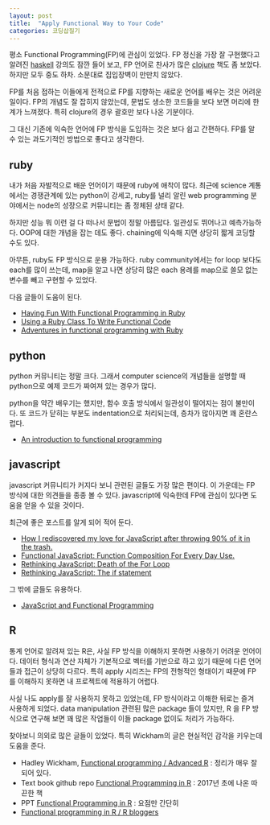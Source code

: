 ```yaml
---
layout: post
title:  "Apply Functional Way to Your Code"
categories: 코딩삽질기
---
```


평소 Functional Programming(FP)에 관심이 있었다. FP 정신을 가장 잘 구현했다고 알려진 [haskell](https://www.haskell.org/) 강의도 잠깐 들어 보고, FP 언어로 찬사가 많은 [clojure](https://clojure.org/) 책도 좀 보았다. 하지만 모두 중도 하차. 소문대로 집입장벽이 만만치 않았다. 

FP를 처음 접하는 이들에게 전적으로 FP를 지향하는 새로운 언어를 배우는 것은 어려운 일이다. FP의 개념도 잘 잡히지 않았는데, 문법도 생소한 코드들을 보다 보면 머리에 한계가 느껴졌다. 특히 clojure의 경우 괄호만 보다 나온 기분이다. 

그 대신 기존에 익숙한 언어에 FP 방식을 도입하는 것은 보다 쉽고 간편하다. FP를 알 수 있는 과도기적인 방법으로  좋다고 생각한다. 


ruby
-----

내가 처음 자발적으로 배운 언어이기 때문에 ruby에 애착이 많다. 최근에 science 계통에서는 경쟁관계에 있는 python이 강세고, ruby를 널리 알린 web programming 분야에서는 node의 성장으로 커뮤니티는 좀 정체된 상태 같다. 

하지만 성능 뭐 이런 걸 다 떠나서 문법이 정말 아름답다. 일관성도 뛰어나고 예측가능하다. OOP에 대한 개념을 잡는 데도 좋다. chaining에 익숙해 지면 상당히 짧게 코딩할 수도 있다. 

아무튼, ruby도 FP 방식으로 운용 가능하다. ruby community에서는 for loop 보다도 each를 많이 쓰는데, map을 알고 나면
 상당히 많은 each 용례를 map으로 쓸모 없는 변수를 빼고 구현할 수 있었다.

다음 글들이 도움이 된다. 

* [Having Fun With Functional Programming in Ruby](http://aurelien-herve.com/blog/2014/02/27/some-cool-functional-programming-with-ruby/)
* [Using a Ruby Class To Write Functional Code](http://patshaughnessy.net/2014/4/8/using-a-ruby-class-to-write-functional-code)
* [Adventures in functional programming with Ruby](http://naildrivin5.com/blog/2012/07/17/adventures-in-functional-programming-with-ruby.html)


python
---------

python 커뮤니티는 정말 크다. 그래서 computer science의 개념들을 설명할 때 python으로 예제 코드가 짜여져 있는 경우가 많다. 

python을 약간 배우기는 했지만, 함수 호출 방식에서 일관성이 떨어지는 점이 불만이다. 또 코드가 닫히는 부분도 indentation으로 처리되는데, 층차가 많아지면 꽤 혼란스럽다. 

* [An introduction to functional programming](https://codewords.recurse.com/issues/one/an-introduction-to-functional-programming)



javascript
------------

javascript 커뮤니티가 커지다 보니 관련된 글들도 가장 많은 편이다. 이 가운데는 FP 방식에 대한 의견들을 종종 볼 수 있다. javascript에 익숙한데 FP에 관심이 있다면 도움을 얻을 수 있을 것이다. 

최근에 좋은 포스트를 알게 되어 적어 둔다. 

* [How I rediscovered my love for JavaScript after throwing 90% of it in the trash.](https://hackernoon.com/how-i-rediscovered-my-love-for-javascript-after-throwing-90-of-it-in-the-trash-f1baed075d1b)
* [Functional JavaScript: Function Composition For Every Day Use.](https://hackernoon.com/javascript-functional-composition-for-every-day-use-22421ef65a10)
* [Rethinking JavaScript: Death of the For Loop](https://hackernoon.com/rethinking-javascript-death-of-the-for-loop-c431564c84a8)
* [Rethinking JavaScript: The if statement](https://hackernoon.com/rethinking-javascript-the-if-statement-b158a61cd6cb)

그 밖에 글들도 유용하다. 

* [JavaScript and Functional Programming](https://bethallchurch.github.io/JavaScript-and-Functional-Programming/?utm_source=javascriptweekly&utm_medium=email)


R
----

통계 언어로 알려져 있는 R은, 사실 FP 방식을 이해하지 못하면 사용하기 어려운 언어이다. 데이터 형식과 연산 자체가 기본적으로 벡터를 기반으로 하고 있기 때문에 다른 언어들과 접근이 상당히 다르다. 특히 apply 시리즈는 FP의 전형적인 형태이기 때문에 FP를 이해하지 못하면 내 프로젝트에 적용하기 어렵다. 

사실 나도 apply를 잘 사용하지 못하고 있었는데, FP 방식이라고 이해한 뒤로는 즐겨 사용하게 되었다. data manipulation 관련된 많은 package 들이 있지만, R 을 FP 방식으로 연구해 보면 꽤 많은 작업들이 이들 package 없이도 처리가 가능하다. 

 찾아보니 의외로 많은 글들이 있었다. 특히 Wickham의 글은 현실적인 감각을 키우는데 도움을 준다. 

* Hadley Wickham, [Functional programming / Advanced R](http://adv-r.had.co.nz/Functional-programming.html) : 정리가 매우 잘 되어 있다.
* Text book github repo [Functional Programming in R](https://github.com/mailund/functional-programming-in-R) : 2017년 초에 나온 따끈한 책
* PPT [Functional Programming in R](http://www.rmanchester.org/presentations/2013/05/ManchesterR_-_FP_in_R_-_David_Springate_-_20130502.pdf) : 요점만 간단히 
* [Functional programming in R / R bloggers](https://www.r-bloggers.com/functional-programming-in-r/)



